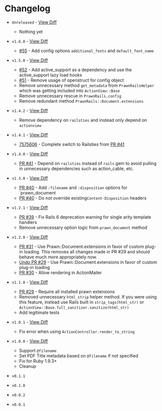 # Changelog

* `Unreleased` - [View Diff](https://github.com/cortiz/prawn-rails/compare/v1.6.0...master)
  - Nothing yet

* `v1.6.0` - [View Diff](https://github.com/cortiz/prawn-rails/compare/v1.5.0...v1.6.0)
  - [#55](https://github.com/cortiz/prawn-rails/pull/55) - Add config options `additional_fonts` and `default_font_name`

* `v1.5.0` - [View Diff](https://github.com/cortiz/prawn-rails/compare/v1.4.2...v1.5.0)
  - [#52](https://github.com/cortiz/prawn-rails/pull/52) - Add active_support as a dependency and use the active_support lazy load hooks
  - [#51](https://github.com/cortiz/prawn-rails/pull/51) - Remove usage of openstruct for config object
  - Remove unnecessary method `get_metadata` from `PrawnRailsHelper` which was getting included into `ActionView::Base`
  - Remove unnecessary rescue in `PrawnRails.config`
  - Remove redundant method `PrawnRails::Document.extensions`

* `v1.4.2` - [View Diff](https://github.com/cortiz/prawn-rails/compare/v1.4.1...v1.4.2)
  - Remove dependency on `railsties` and instead only depend on `actionview`

* `v1.4.1` - [View Diff](https://github.com/cortiz/prawn-rails/compare/v1.4.0...v1.4.1)
  - [7575606](https://github.com/cortiz/prawn-rails/commit/7575606) - Complete switch to Railsties from [PR #41](https://github.com/cortiz/prawn-rails/pull/41)

* `v1.4.0` - [View Diff](https://github.com/cortiz/prawn-rails/compare/v1.3.0...v1.4.0)
  - [PR #41](https://github.com/cortiz/prawn-rails/pull/41) - Depend on `railsties` instead of `rails` gem to avoid pulling in unnecessary dependencies such as action_cable, etc.

* `v1.3.0` - [View Diff](https://github.com/cortiz/prawn-rails/compare/v1.2.1...v1.3.0)
  - [PR #40](https://github.com/cortiz/prawn-rails/pull/40) - Add `:filename` and `:disposition` options for `prawn_document
  - [PR #40](https://github.com/cortiz/prawn-rails/pull/40) - Do not override existing`Content-Disposition` headers

* `v1.2.1` - [View Diff](https://github.com/cortiz/prawn-rails/compare/v1.2.0...v1.2.1)
  - [PR #39](https://github.com/cortiz/prawn-rails/pull/39) - Fix Rails 6 deprecation warning for single arity template handlers
  - Remove unnecessary option logic from `prawn_document` method

* `v1.2.0` - [View Diff](https://github.com/cortiz/prawn-rails/compare/v1.1.0...v1.2.0)
  - [PR #31](https://github.com/cortiz/prawn-rails/pull/31) - Use Prawn::Document.extensions in favor of custom plug-in loading. This removes all changes made in PR #29 and should behave much more appropriately now.
  - [Undo PR #29](https://github.com/cortiz/prawn-rails/pull/31) - Use Prawn::Document.extensions in favor of custom plug-in loading
  - [PR #30](https://github.com/cortiz/prawn-rails/pull/30) -  Allow rendering in ActionMailer

* `v1.1.0` - [View Diff](https://github.com/cortiz/prawn-rails/compare/v1.0.2...v1.1.0)
  - [PR #29](https://github.com/cortiz/prawn-rails/pull/29) - Require all installed prawn extensions
  - Removed unnecessary `html_strip` helper method. If you were using this feature, instead use Rails built in `strip_tags(html_str)` or `ActionView::Base.full_sanitizer.sanitize(html_str)`
  - Add legitimate tests

* `v1.0.1` - [View Diff](https://github.com/cortiz/prawn-rails/compare/v1.0.0...v1.0.1)
  - Fix error when using `ActionController.render_to_string`

* `v1.0.0` - [View Diff](https://github.com/cortiz/prawn-rails/compare/v1.0.0...v0.1.1)
  - Support `@filename`
  - Set PDF Title metadata based on `@filename` if not specified
  - Fix for Ruby 1.9.3+
  - Cleanup

* `v0.1.1`
* `v0.1.0`
* `v0.0.2`
* `v0.0.1`
